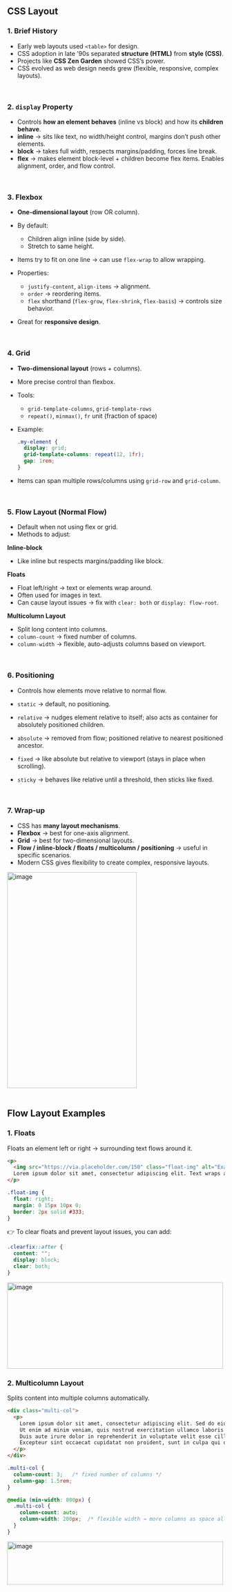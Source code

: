 ## CSS Layout

### 1. Brief History

* Early web layouts used `<table>` for design.
* CSS adoption in late ’90s separated **structure (HTML)** from **style (CSS)**.
* Projects like **CSS Zen Garden** showed CSS’s power.
* CSS evolved as web design needs grew (flexible, responsive, complex layouts).

<br>

### 2. `display` Property

* Controls **how an element behaves** (inline vs block) and how its **children behave**.
* **inline** → sits like text, no width/height control, margins don’t push other elements.
* **block** → takes full width, respects margins/padding, forces line break.
* **flex** → makes element block-level + children become flex items. Enables alignment, order, and flow control.

<br>

### 3. Flexbox

* **One-dimensional layout** (row OR column).
* By default:

  * Children align inline (side by side).
  * Stretch to same height.
* Items try to fit on one line → can use `flex-wrap` to allow wrapping.
* Properties:

  * `justify-content`, `align-items` → alignment.
  * `order` → reordering items.
  * `flex` shorthand (`flex-grow`, `flex-shrink`, `flex-basis`) → controls size behavior.
* Great for **responsive design**.

<br>

### 4. Grid

* **Two-dimensional layout** (rows + columns).
* More precise control than flexbox.
* Tools:

  * `grid-template-columns`, `grid-template-rows`
  * `repeat()`, `minmax()`, `fr` unit (fraction of space)
* Example:

  ```css
  .my-element {
    display: grid;
    grid-template-columns: repeat(12, 1fr);
    gap: 1rem;
  }
  ```
* Items can span multiple rows/columns using `grid-row` and `grid-column`.

<br>

### 5. Flow Layout (Normal Flow)

* Default when not using flex or grid.
* Methods to adjust:

**Inline-block**

* Like inline but respects margins/padding like block.

**Floats**

* Float left/right → text or elements wrap around.
* Often used for images in text.
* Can cause layout issues → fix with `clear: both` or `display: flow-root`.

**Multicolumn Layout**

* Split long content into columns.
* `column-count` → fixed number of columns.
* `column-width` → flexible, auto-adjusts columns based on viewport.

<br>

### 6. Positioning

* Controls how elements move relative to normal flow.

* `static` → default, no positioning.

* `relative` → nudges element relative to itself; also acts as container for absolutely positioned children.

* `absolute` → removed from flow; positioned relative to nearest positioned ancestor.

* `fixed` → like absolute but relative to viewport (stays in place when scrolling).

* `sticky` → behaves like relative until a threshold, then sticks like fixed.

<br>


### 7. Wrap-up

* CSS has **many layout mechanisms**.
* **Flexbox** → best for one-axis alignment.
* **Grid** → best for two-dimensional layouts.
* **Flow / inline-block / floats / multicolumn / positioning** → useful in specific scenarios.
* Modern CSS gives flexibility to create complex, responsive layouts.

<img width="300" height="500" alt="image" src="https://github.com/user-attachments/assets/d4038f01-6439-4834-bb77-ac4df7352594" />

<br>
<br>


##  Flow Layout Examples


### 1. **Floats**

Floats an element left or right → surrounding text flows around it.

```html
<p>
  <img src="https://via.placeholder.com/150" class="float-img" alt="Example" />
  Lorem ipsum dolor sit amet, consectetur adipiscing elit. Text wraps around the floated image.
</p>
```

```css
.float-img {
  float: right;
  margin: 0 15px 10px 0;
  border: 2px solid #333;
}
```

👉 To clear floats and prevent layout issues, you can add:

```css
.clearfix::after {
  content: "";
  display: block;
  clear: both;
}
```
<img width="500" height="200" alt="image" src="https://github.com/user-attachments/assets/e61027bb-fc08-45f6-aa6e-c4a5e900d227" />




### 2. **Multicolumn Layout**

Splits content into multiple columns automatically.

```html
<div class="multi-col">
  <p>
    Lorem ipsum dolor sit amet, consectetur adipiscing elit. Sed do eiusmod tempor incididunt ut labore et dolore magna aliqua. 
    Ut enim ad minim veniam, quis nostrud exercitation ullamco laboris nisi ut aliquip ex ea commodo consequat. 
    Duis aute irure dolor in reprehenderit in voluptate velit esse cillum dolore eu fugiat nulla pariatur. 
    Excepteur sint occaecat cupidatat non proident, sunt in culpa qui officia deserunt mollit anim id est laborum.
  </p>
</div>
```

```css
.multi-col {
  column-count: 3;   /* fixed number of columns */
  column-gap: 1.5rem;
}

@media (min-width: 800px) {
  .multi-col {
    column-count: auto;
    column-width: 200px;  /* flexible width → more columns as space allows */
  }
}
```
<img width="500" height="100" alt="image" src="https://github.com/user-attachments/assets/a0cd09d9-0957-458a-8efd-c3ce1d7b1c60" />

